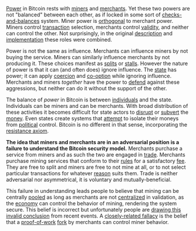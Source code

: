 [Power](Glossary#power) in Bitcoin rests with [miners](Glossary#miner) and [merchants](Glossary#merchant). Yet these two powers are not "balanced" between each other, as if locked in some sort of [checks-and-balances](https://en.wikipedia.org/wiki/Separation_of_powers#Checks_and_balances) system. Miner power is [orthogonal](https://en.wikipedia.org/wiki/Orthogonality) to merchant power. Miners control [transaction](Glossary#transaction) selection, merchants control [validity](Glossary#validity), and neither can control the other. Not surprisingly, in the original [description](https://bitcoin.org/bitcoin.pdf) and [implementation](Glossary#implementation) these roles were combined.

Power is not the same as influence. Merchants can influence miners by not buying the service. Miners can similarly influence merchants by not producing it. These choices manifest as [splits](Glossary#split) or [stalls](Glossary#stall). However the nature of power is that it can (and often does) ignore influence. The [state](Glossary#state) has power; it can apply [coercion](Glossary#coercion) and [co-option](Glossary#co-option) while ignoring influence. Merchants and miners *together* have the power to [defend](Risk-Sharing-Principle) against these aggressions, but neither can do it without the support of the other.

The balance of *power* in Bitcoin is between [individuals](Glossary#person) and the state. Individuals can be miners and can be merchants. With broad distribution of these activities it becomes difficult for state actors to [disrupt](Glossary#attack) or [subvert](Glossary#coercion) the [money](Glossary#coin). Even states create systems that [attempt](https://www.federalreserve.gov/aboutthefed/bios/board/default.htm) to isolate their moneys from [political](Glossary#political) control. Bitcoin is no different in that sense, incorporating the [resistance axiom](Axiom-of-Resistance).

**The idea that miners and merchants are in an adversarial position is a failure to understand the Bitcoin security model.** Merchants purchase a service from miners and as such the two are engaged in [trade](Glossary#trade). Merchants purchase mining services that conform to their [rules](Glossary#consensus-rules) for a satisfactory [fee](Glossary#fee). They are free to split and miners are free to not mine at all, or to not select particular transactions for whatever [reason](Glossary#censorship) suits them. Trade is neither adversarial nor asymmetrical, it is voluntary and mutually-beneficial.

This failure in understanding leads people to believe that mining can be centrally [pooled](Glossary#pooling) as long as merchants are not [centralized](Glossary#centralization) in validation, as the [economy](Glossary#economy) can control the behavior of mining, rendering the system secure. This belief is incorrect but unfortunately people are [drawing this invalid conclusion](https://www.coindesk.com/uasf-revisited-will-bitcoins-user-revolt-leave-lasting-legacy) from recent events. A [closely-related fallacy](Proof-of-Work-Fallacy) is the belief that a [proof-of-work](Glossary#proof) [fork](Glossary#fork) by merchants can control miner behavior.